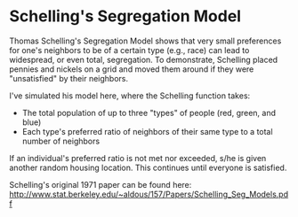 Schelling's Segregation Model
=====================
Thomas Schelling's Segregation Model shows that very small preferences for one's neighbors to be of a certain type (e.g., race) can lead to widespread, or even total, segregation. To demonstrate, Schelling placed pennies and nickels on a grid and moved them around if they were "unsatisfied" by their neighbors.

I've simulated his model here, where the Schelling function takes:

* The total population of up to three "types" of people (red, green, and blue)
* Each type's preferred ratio of neighbors of their same type to a total number of neighbors

If an individual's preferred ratio is not met nor exceeded, s/he is given another random housing location. This continues until everyone is satisfied.


Schelling's original 1971 paper can be found here: http://www.stat.berkeley.edu/~aldous/157/Papers/Schelling_Seg_Models.pdf